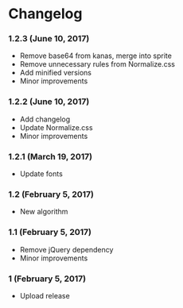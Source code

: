 # Changelog

### 1.2.3 (June 10, 2017)

* Remove base64 from kanas, merge into sprite
* Remove unnecessary rules from Normalize.css
* Add minified versions
* Minor improvements

### 1.2.2 (June 10, 2017)

* Add changelog
* Update Normalize.css
* Minor improvements

### 1.2.1 (March 19, 2017)

* Update fonts

### 1.2 (February 5, 2017)

* New algorithm

### 1.1 (February 5, 2017)

* Remove jQuery dependency
* Minor improvements

### 1 (February 5, 2017)

* Upload release